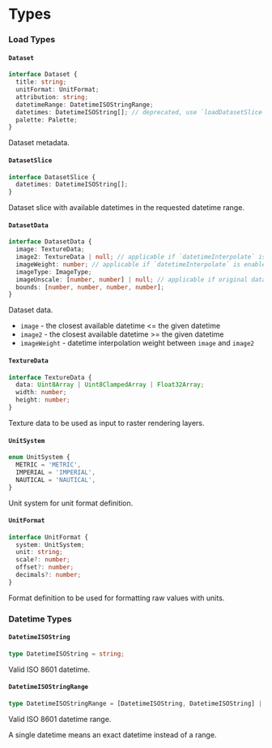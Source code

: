 # Types

### Load Types

#### `Dataset`

```typescript
interface Dataset {
  title: string;
  unitFormat: UnitFormat;
  attribution: string;
  datetimeRange: DatetimeISOStringRange;
  datetimes: DatetimeISOString[]; // deprecated, use `loadDatasetSlice` instead
  palette: Palette;
}
```

Dataset metadata.

#### `DatasetSlice`

```typescript
interface DatasetSlice {
  datetimes: DatetimeISOString[];
}
```

Dataset slice with available datetimes in the requested datetime range.

#### `DatasetData`

```typescript
interface DatasetData {
  image: TextureData;
  image2: TextureData | null; // applicable if `datetimeInterpolate` is enabled
  imageWeight: number; // applicable if `datetimeInterpolate` is enabled
  imageType: ImageType;
  imageUnscale: [number, number] | null; // applicable if original data was scaled to fit image data format and needs to be unscaled back
  bounds: [number, number, number, number];
}
```

Dataset data.

* `image` - the closest available datetime <= the given datetime
* `image2` - the closest available datetime >= the given datetime
* `imageWeight` - datetime interpolation weight between `image` and `image2`

#### `TextureData`

```typescript
interface TextureData {
  data: Uint8Array | Uint8ClampedArray | Float32Array;
  width: number;
  height: number;
}
```

Texture data to be used as input to raster rendering layers.

#### `UnitSystem`

```typescript
enum UnitSystem {
  METRIC = 'METRIC',
  IMPERIAL = 'IMPERIAL',
  NAUTICAL = 'NAUTICAL',
}
```

Unit system for unit format definition.

#### `UnitFormat`

```typescript
interface UnitFormat {
  system: UnitSystem;
  unit: string;
  scale?: number;
  offset?: number;
  decimals?: number;
}
```

Format definition to be used for formatting raw values with units.

### Datetime Types

#### `DatetimeISOString`

```typescript
type DatetimeISOString = string;
```

Valid ISO 8601 datetime.

#### `DatetimeISOStringRange`

```typescript
type DatetimeISOStringRange = [DatetimeISOString, DatetimeISOString] | DatetimeISOString;ty
```

Valid ISO 8601 datetime range.

A single datetime means an exact datetime instead of a range.
